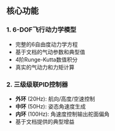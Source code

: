 

## 核心功能

### 1. **6-DOF飞行动力学模型**

- 完整的6自由度动力学方程
- 基于文档的气动参数和典型值
- 4阶Runge-Kutta数值积分
- 真实的气动力和力矩计算

### 2. **三级级联PID控制器**

- **外环** (20Hz): 航向/高度/空速控制
- **中环** (50Hz): 姿态角速度生成
- **内环** (100Hz): 角速度控制输出舵面偏角
- 基于文档提供的典型增益
